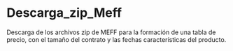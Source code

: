 # Descarga_zip_Meff
Descarga de los archivos zip de MEFF para la formación de una tabla de precio, con el tamaño del contrato y las fechas características del producto.
